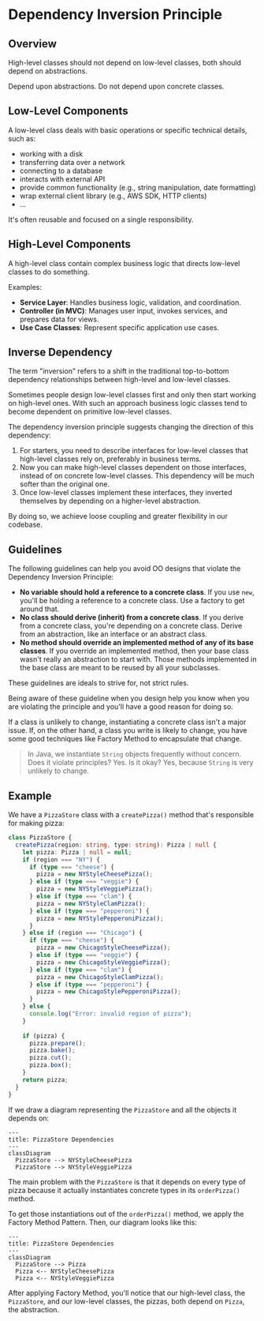 # Dependency Inversion Principle

## Overview

High-level classes should not depend on low-level classes, both should depend on abstractions.

Depend upon abstractions. Do not depend upon concrete classes.


## Low-Level Components

A low-level class deals with basic operations or specific technical details, such as:
- working with a disk
- transferring data over a network
- connecting to a database
- interacts with external API
- provide common functionality (e.g., string manipulation, date formatting)
- wrap external client library (e.g., AWS SDK, HTTP clients)
- ...

It's often reusable and focused on a single responsibility.


## High-Level Components

A high-level class contain complex business logic that directs low-level classes to do something.

Examples:
- **Service Layer**: Handles business logic, validation, and coordination.
- **Controller (in MVC)**: Manages user input, invokes services, and prepares data for views.
- **Use Case Classes**: Represent specific application use cases.


## Inverse Dependency

The term "inversion" refers to a shift in the traditional top-to-bottom dependency relationships between high-level and low-level classes. 

Sometimes people design low-level classes first and only then start working on high-level ones. With such an approach business logic classes tend to become dependent on primitive low-level classes.

The dependency inversion principle suggests changing the direction of this dependency:
1. For starters, you need to describe interfaces for low-level classes that high-level classes rely on, preferably in business terms.
2. Now you can make high-level classes dependent on those interfaces, instead of on concrete low-level classes. This dependency will be much softer than the original one.
3. Once low-level classes implement these interfaces, they inverted themselves by depending on a higher-level abstraction.

By doing so, we achieve loose coupling and greater flexibility in our codebase.


## Guidelines

The following guidelines can help you avoid OO designs that violate the Dependency Inversion Principle:
- **No variable should hold a reference to a concrete class**. If you use `new`, you'll be holding a reference to a concrete class. Use a factory to get around that.
- **No class should derive (inherit) from a concrete class**. If you derive from a concrete class, you're depending on a concrete class. Derive from an abstraction, like an interface or an abstract class.
- **No method should override an implemented method of any of its base classes**. If you override an implemented method, then your base class wasn't really an abstraction to start with. Those methods implemented in the base class are meant to be reused by  all your subclasses.

These guidelines are ideals to strive for, not strict rules.

Being aware of these guideline when you design help you know when you are violating the principle and you'll have a good reason for doing so.

If a class is unlikely to change, instantiating a concrete class isn't a major issue. If, on the other hand, a class you write is likely to change, you have some good techniques like Factory Method to encapsulate that change.

> In Java, we instantiate `String` objects frequently without concern. Does it violate principles? Yes. Is it okay? Yes, because `String` is very unlikely to change.


## Example

We have a `PizzaStore` class with a `createPizza()` method that's responsible for making pizza:
```ts
class PizzaStore {
  createPizza(region: string, type: string): Pizza | null {
    let pizza: Pizza | null = null;
    if (region === "NY") {
      if (type === "cheese") {
        pizza = new NYStyleCheesePizza();
      } else if (type === "veggie") {
        pizza = new NYStyleVeggiePizza();
      } else if (type === "clam") {
        pizza = new NYStyleClamPizza();
      } else if (type === "pepperoni") {
        pizza = new NYStylePepperoniPizza();
      }
    } else if (region === "Chicago") {
      if (type === "cheese") {
        pizza = new ChicagoStyleCheesePizza();
      } else if (type === "veggie") {
        pizza = new ChicagoStyleVeggiePizza();
      } else if (type === "clam") {
        pizza = new ChicagoStyleClamPizza();
      } else if (type === "pepperoni") {
        pizza = new ChicagoStylePepperoniPizza();
      }
    } else {
      console.log("Error: invalid region of pizza");
    }
    
    if (pizza) {
      pizza.prepare();
      pizza.bake();
      pizza.cut();
      pizza.box();
    }
    return pizza;
  }
}
```

If we draw a diagram representing the `PizzaStore` and all the objects it depends on:

```mermaid
---
title: PizzaStore Dependencies
---
classDiagram
  PizzaStore --> NYStyleCheesePizza
  PizzaStore --> NYStyleVeggiePizza
```

The main problem with the `PizzaStore` is that it depends on every type of pizza because it actually instantiates concrete types in its `orderPizza()` method.

To get those instantiations out of the `orderPizza()` method, we apply the Factory Method Pattern. Then, our diagram looks like this:

```mermaid
---
title: PizzaStore Dependencies
---
classDiagram
  PizzaStore --> Pizza
  Pizza <-- NYStyleCheesePizza
  Pizza <-- NYStyleVeggiePizza
```

After applying Factory Method, you'll notice that our high-level class, the `PizzaStore`, and our low-level classes, the pizzas, both depend on `Pizza`, the abstraction.
